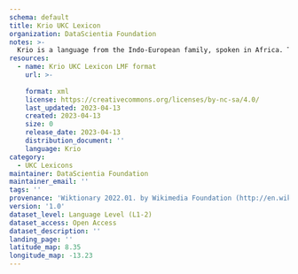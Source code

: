 ```yaml
---
schema: default
title: Krio UKC Lexicon
organization: DataScientia Foundation
notes: >-
  Krio is a language from the Indo-European family, spoken in Africa. The UKC Lexicon of Krio is represented as a lexico-semantic network. It consists of words, word senses, synsets, as well as sense-level and synset-level relationships.
resources:
  - name: Krio UKC Lexicon LMF format
    url: >-
      
    format: xml
    license: https://creativecommons.org/licenses/by-nc-sa/4.0/
    last_updated: 2023-04-13
    created: 2023-04-13
    size: 0
    release_date: 2023-04-13
    distribution_document: ''
    language: Krio
category:
  - UKC Lexicons
maintainer: DataScientia Foundation
maintainer_email: ''
tags: ''
provenance: 'Wiktionary 2022.01. by Wikimedia Foundation (http://en.wiktionary.org); CogNet 2.1 by Khuyagbaatar Batsuren, National University of Mongolia (http://cognet.ukc.disi.unitn.it); Princeton WordNet 2.1 by Princeton University (https://wordnet.princeton.edu)'
version: '1.0'
dataset_level: Language Level (L1-2)
dataset_access: Open Access
dataset_description: ''
landing_page: ''
latitude_map: 8.35
longitude_map: -13.23
---
```

